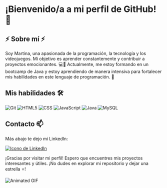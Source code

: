 # ¡Bienvenido/a a mi perfil de GitHub! 👋

## ⚡ Sobre mí ⚡
Soy Martina, una apasionada de la programación, la tecnología y los videojuegos. Mi objetivo es aprender constantemente y contribuir a proyectos emocionantes. 💻🚀
Actualmente, me estoy formando en un bootcamp de Java y estoy aprendiendo de manera intensiva para fortalecer mis habilidades en este lenguaje de programación. 👾

## Mis habilidades 🛠️
 ![Git](https://img.shields.io/badge/-Git-black?style=flat&logo=git&logoColor=white) ![HTML5](https://img.shields.io/badge/-HTML5-red?style=flat&logo=html5&logoColor=white) ![CSS](https://img.shields.io/badge/-CSS-blue?style=flat&logo=css3&logoColor=white) ![JavaScript](https://img.shields.io/badge/-JavaScript-yellow?style=flat&logo=javascript&logoColor=white) ![Java](https://img.shields.io/badge/-Java-orange?style=flat&logo=java&logoColor=white) ![MySQL](https://img.shields.io/badge/-MySQL-blue?style=flat&logo=mysql&logoColor=white)

## Contacto 📫
Más abajo te dejo mi LinkedIn:

[![Icono de LinkedIn](https://raw.githubusercontent.com/paulrobertlloyd/socialmediaicons/main/linkedin-48x48.png)](https://www.linkedin.com/in/martina-reta-7bb18b1b2/)

</a>



¡Gracias por visitar mi perfil! Espero que encuentres mis proyectos interesantes y útiles. ¡No dudes en explorar mi repositorio y dejar una estrella ⭐!



![Animated GIF](https://media.tenor.com/eT65efTNamoAAAAj/bonfire-darksouls.gif)

